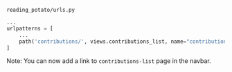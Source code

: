`reading_potato/urls.py`
```python
...
urlpatterns = [
    ...
    path('contributions/', views.contributions_list, name="contributions-list"),
]
```

Note: You can now add a link to `contributions-list` page in the navbar.